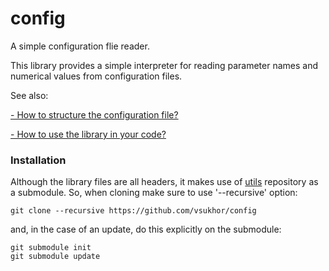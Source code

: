 # config
A simple configuration flie reader.

This library provides a simple interpreter for reading parameter names and numerical values from configuration files.

See also:

[- How to structure the configuration file?](conf_file_structure.md)

[- How to use the library in your code?](code_example.md)

### Installation

Although the library files are all headers, it makes use of [utils](https://github.com/vsukhor/utils) repository as a submodule. 
So, when cloning make sure to use '--recursive' option:

    git clone --recursive https://github.com/vsukhor/config

and, in the case of an update, do this explicitly on the submodule:

    git submodule init
    git submodule update


